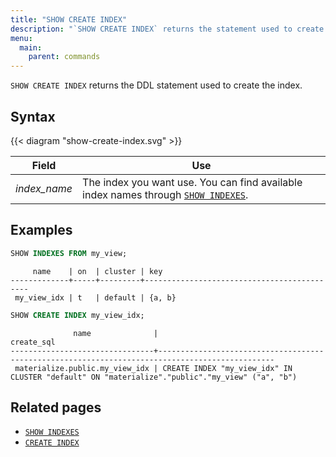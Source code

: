 ```yaml
---
title: "SHOW CREATE INDEX"
description: "`SHOW CREATE INDEX` returns the statement used to create the index."
menu:
  main:
    parent: commands
---
```


`SHOW CREATE INDEX` returns the DDL statement used to create the index.

## Syntax

{{< diagram "show-create-index.svg" >}}

Field | Use
------|-----
_index&lowbar;name_ | The index you want use. You can find available index names through [`SHOW INDEXES`](../show-indexes).

## Examples

```sql
SHOW INDEXES FROM my_view;
```

```nofmt
     name    | on  | cluster | key
-------------+-----+---------+--------------------------------------------
 my_view_idx | t   | default | {a, b}
```

```sql
SHOW CREATE INDEX my_view_idx;
```

```nofmt
              name              |                                           create_sql
--------------------------------+------------------------------------------------------------------------------------------------
 materialize.public.my_view_idx | CREATE INDEX "my_view_idx" IN CLUSTER "default" ON "materialize"."public"."my_view" ("a", "b")
```

## Related pages

- [`SHOW INDEXES`](../show-indexes)
- [`CREATE INDEX`](../create-index)
